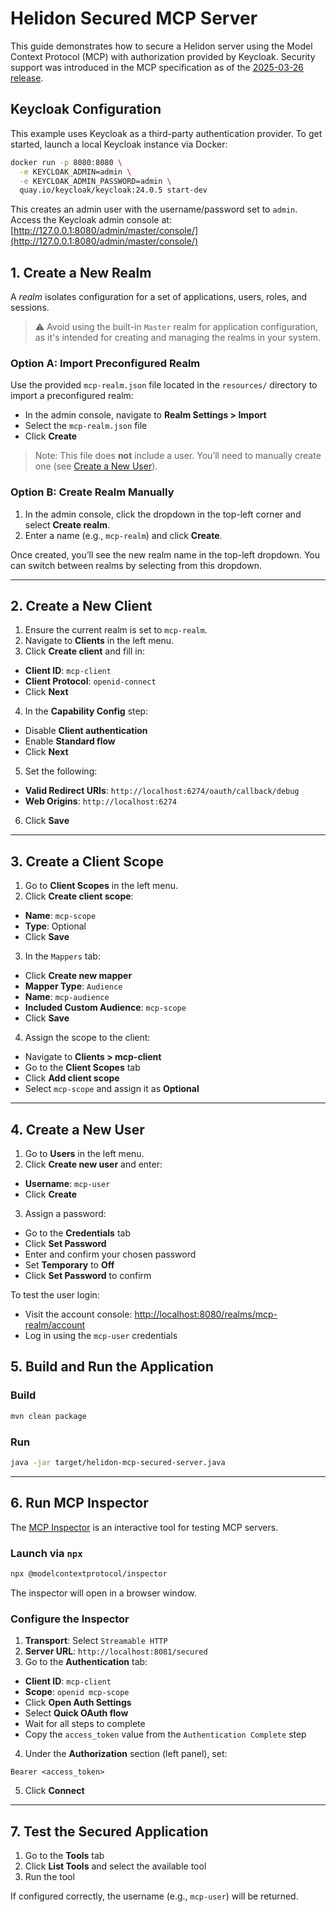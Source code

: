 # Helidon Secured MCP Server

This guide demonstrates how to secure a Helidon server using the Model Context Protocol (MCP) with authorization provided 
by Keycloak. Security support was introduced in the MCP specification as of the 
[2025-03-26 release](https://modelcontextprotocol.io/specification/2025-03-26/basic/authorization).

## Keycloak Configuration

This example uses Keycloak as a third-party authentication provider. To get started, launch a local Keycloak instance via Docker:

```bash
docker run -p 8080:8080 \
  -e KEYCLOAK_ADMIN=admin \
  -e KEYCLOAK_ADMIN_PASSWORD=admin \
  quay.io/keycloak/keycloak:24.0.5 start-dev
```

This creates an admin user with the username/password set to `admin`. Access the Keycloak admin console at:
[http://127.0.0.1:8080/admin/master/console/](http://127.0.0.1:8080/admin/master/console/)

## 1. Create a New Realm

A *realm* isolates configuration for a set of applications, users, roles, and sessions.

> ⚠️ Avoid using the built-in `Master` realm for application configuration, as it's intended for creating and managing the realms in your system.

### Option A: Import Preconfigured Realm

Use the provided `mcp-realm.json` file located in the `resources/` directory to import a preconfigured realm:

* In the admin console, navigate to **Realm Settings > Import**
* Select the `mcp-realm.json` file
* Click **Create**

> Note: This file does **not** include a user. You’ll need to manually create one (see [Create a New User](#4-create-a-new-user)).

### Option B: Create Realm Manually

1. In the admin console, click the dropdown in the top-left corner and select **Create realm**.
2. Enter a name (e.g., `mcp-realm`) and click **Create**.

Once created, you’ll see the new realm name in the top-left dropdown. You can switch between realms by selecting from this dropdown.

---

## 2. Create a New Client

1. Ensure the current realm is set to `mcp-realm`.
2. Navigate to **Clients** in the left menu.
3. Click **Create client** and fill in:

  * **Client ID**: `mcp-client`
  * **Client Protocol**: `openid-connect`
  * Click **Next**
4. In the **Capability Config** step:

  * Disable **Client authentication**
  * Enable **Standard flow**
  * Click **Next**
5. Set the following:

  * **Valid Redirect URIs**: `http://localhost:6274/oauth/callback/debug`
  * **Web Origins**: `http://localhost:6274`
6. Click **Save**

---

## 3. Create a Client Scope

1. Go to **Client Scopes** in the left menu.
2. Click **Create client scope**:

  * **Name**: `mcp-scope`
  * **Type**: Optional
  * Click **Save**
3. In the `Mappers` tab:

  * Click **Create new mapper**
  * **Mapper Type**: `Audience`
  * **Name**: `mcp-audience`
  * **Included Custom Audience**: `mcp-scope`
  * Click **Save**
4. Assign the scope to the client:

  * Navigate to **Clients > mcp-client**
  * Go to the **Client Scopes** tab
  * Click **Add client scope**
  * Select `mcp-scope` and assign it as **Optional**

---

## 4. Create a New User

1. Go to **Users** in the left menu.
2. Click **Create new user** and enter:

  * **Username**: `mcp-user`
  * Click **Create**
3. Assign a password:

  * Go to the **Credentials** tab
  * Click **Set Password**
  * Enter and confirm your chosen password
  * Set **Temporary** to **Off**
  * Click **Set Password** to confirm

To test the user login:

* Visit the account console: [http://localhost:8080/realms/mcp-realm/account](http://localhost:8080/realms/mcp-realm/account)
* Log in using the `mcp-user` credentials

## 5. Build and Run the Application

### Build

```bash
mvn clean package
```

### Run

```bash
java -jar target/helidon-mcp-secured-server.java
```

---

## 6. Run MCP Inspector

The [MCP Inspector](https://modelcontextprotocol.io/docs/tools/inspector) is an interactive tool for testing MCP servers.

### Launch via `npx`

```bash
npx @modelcontextprotocol/inspector
```

The inspector will open in a browser window.

### Configure the Inspector

1. **Transport**: Select `Streamable HTTP`
2. **Server URL**: `http://localhost:8081/secured`
3. Go to the **Authentication** tab:

  * **Client ID**: `mcp-client`
  * **Scope**: `openid mcp-scope`
  * Click **Open Auth Settings**
  * Select **Quick OAuth flow**
  * Wait for all steps to complete
  * Copy the `access_token` value from the `Authentication Complete` step
4. Under the **Authorization** section (left panel), set:

 ```http
 Bearer <access_token>
 ```
5. Click **Connect**

---

## 7. Test the Secured Application

1. Go to the **Tools** tab
2. Click **List Tools** and select the available tool
3. Run the tool

If configured correctly, the username (e.g., `mcp-user`) will be returned.
